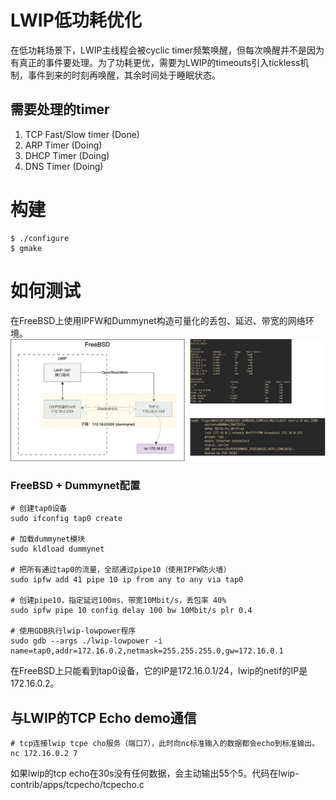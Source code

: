 # LWIP低功耗优化
在低功耗场景下，LWIP主线程会被cyclic timer频繁唤醒，但每次唤醒并不是因为有真正的事件要处理。为了功耗更优，需要为LWIP的timeouts引入tickless机制，事件到来的时刻再唤醒，其余时间处于睡眠状态。

## 需要处理的timer
1. TCP Fast/Slow timer (Done)
2. ARP Timer (Doing)
3. DHCP Timer (Doing)
4. DNS Timer (Doing)

# 构建
```shell
$ ./configure
$ gmake
```

# 如何测试
在FreeBSD上使用IPFW和Dummynet构造可量化的丢包、延迟、带宽的网络环境。
![测试架构](assets/test_arch.png "测试架构")

### FreeBSD + Dummynet配置

```shell
# 创建tap0设备
sudo ifconfig tap0 create

# 加载dummynet模块
sudo kldload dummynet

# 把所有通过tap0的流量，全部通过pipe10（使用IPFW防火墙）
sudo ipfw add 41 pipe 10 ip from any to any via tap0

# 创建pipe10，指定延迟100ms、带宽10Mbit/s，丢包率 40%
sudo ipfw pipe 10 config delay 100 bw 10Mbit/s plr 0.4

# 使用GDB执行lwip-lowpower程序
sudo gdb --args ./lwip-lowpower -i name=tap0,addr=172.16.0.2,netmask=255.255.255.0,gw=172.16.0.1
```
在FreeBSD上只能看到tap0设备，它的IP是172.16.0.1/24，lwip的netif的IP是172.16.0.2。

## 与LWIP的TCP Echo demo通信
```
# tcp连接lwip tcpe cho服务（端口7），此时向nc标准输入的数据都会echo到标准输出。
nc 172.16.0.2 7
```
如果lwip的tcp echo在30s没有任何数据，会主动输出55个5。代码在lwip-contrib/apps/tcpecho/tcpecho.c